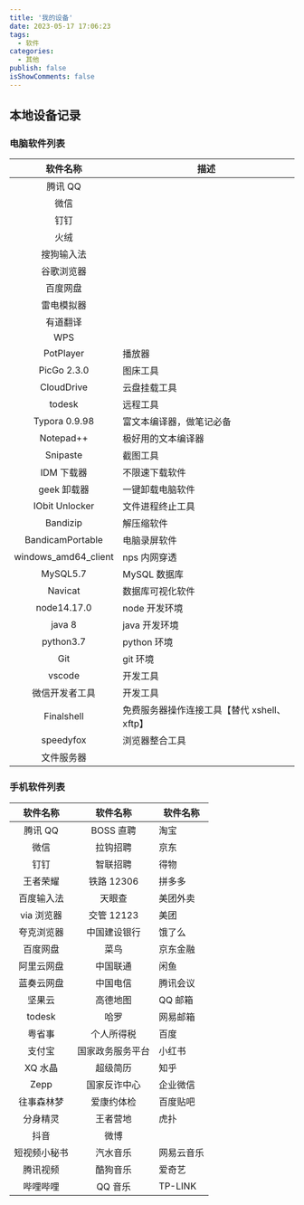 ```yaml
---
title: '我的设备'
date: 2023-05-17 17:06:23
tags:
  - 软件
categories:
  - 其他
publish: false
isShowComments: false
---
```


## 本地设备记录

### 电脑软件列表

|       软件名称       | 描述                                        |
| :------------------: | ------------------------------------------- |
|       腾讯 QQ        |                                             |
|         微信         |                                             |
|         钉钉         |                                             |
|         火绒         |                                             |
|      搜狗输入法      |                                             |
|      谷歌浏览器      |                                             |
|       百度网盘       |                                             |
|      雷电模拟器      |                                             |
|       有道翻译       |                                             |
|         WPS          |                                             |
|      PotPlayer       | 播放器                                      |
|     PicGo 2.3.0      | 图床工具                                    |
|      CloudDrive      | 云盘挂载工具                                |
|        todesk        | 远程工具                                    |
|    Typora 0.9.98     | 富文本编译器，做笔记必备                    |
|      Notepad++       | 极好用的文本编译器                          |
|       Snipaste       | 截图工具                                    |
|      IDM 下载器      | 不限速下载软件                              |
|     geek 卸载器      | 一键卸载电脑软件                            |
|    IObit Unlocker    | 文件进程终止工具                            |
|       Bandizip       | 解压缩软件                                  |
|   BandicamPortable   | 电脑录屏软件                                |
| windows_amd64_client | nps 内网穿透                                |
|       MySQL5.7       | MySQL 数据库                                |
|       Navicat        | 数据库可视化软件                            |
|     node14.17.0      | node 开发环境                               |
|        java 8        | java 开发环境                               |
|      python3.7       | python 环境                                 |
|         Git          | git 环境                                    |
|        vscode        | 开发工具                                    |
|    微信开发者工具    | 开发工具                                    |
|      Finalshell      | 免费服务器操作连接工具【替代 xshell、xftp】 |
|      speedyfox       | 浏览器整合工具                              |
|      文件服务器      |                                             |

### 手机软件列表

|   软件名称   |     软件名称     | 软件名称   |
| :----------: | :--------------: | ---------- |
|   腾讯 QQ    |    BOSS 直聘     | 淘宝       |
|     微信     |     拉钩招聘     | 京东       |
|     钉钉     |     智联招聘     | 得物       |
|   王者荣耀   |    铁路 12306    | 拼多多     |
|  百度输入法  |      天眼查      | 美团外卖   |
|  via 浏览器  |    交管 12123    | 美团       |
|  夸克浏览器  |   中国建设银行   | 饿了么     |
|   百度网盘   |       菜鸟       | 京东金融   |
|  阿里云网盘  |     中国联通     | 闲鱼       |
|  蓝奏云网盘  |     中国电信     | 腾讯会议   |
|    坚果云    |     高德地图     | QQ 邮箱    |
|    todesk    |       哈罗       | 网易邮箱   |
|    粤省事    |    个人所得税    | 百度       |
|    支付宝    | 国家政务服务平台 | 小红书     |
|   XQ 水晶    |     超级简历     | 知乎       |
|     Zepp     |   国家反诈中心   | 企业微信   |
|  往事森林梦  |    爱康约体检    | 百度贴吧   |
|   分身精灵   |     王者营地     | 虎扑       |
|     抖音     |       微博       |            |
| 短视频小秘书 |     汽水音乐     | 网易云音乐 |
|   腾讯视频   |     酷狗音乐     | 爱奇艺     |
|   哔哩哔哩   |     QQ 音乐      | TP-LINK    |

